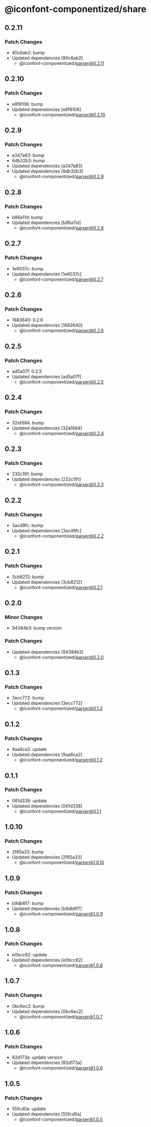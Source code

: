 # @iconfont-componentized/share

## 0.2.11

### Patch Changes

-   80c6ab2: bump
-   Updated dependencies [80c6ab2]
    -   @iconfont-componentized/parser@0.2.11

## 0.2.10

### Patch Changes

-   e8f8106: bump
-   Updated dependencies [e8f8106]
    -   @iconfont-componentized/parser@0.2.10

## 0.2.9

### Patch Changes

-   a347a83: bump
-   6db32b3: bump
-   Updated dependencies [a347a83]
-   Updated dependencies [6db32b3]
    -   @iconfont-componentized/parser@0.2.9

## 0.2.8

### Patch Changes

-   b86a11d: bump
-   Updated dependencies [b86a11d]
    -   @iconfont-componentized/parser@0.2.8

## 0.2.7

### Patch Changes

-   1e6037c: bump
-   Updated dependencies [1e6037c]
    -   @iconfont-componentized/parser@0.2.7

## 0.2.6

### Patch Changes

-   1683640: 0.2.6
-   Updated dependencies [1683640]
    -   @iconfont-componentized/parser@0.2.6

## 0.2.5

### Patch Changes

-   ad5a07f: 0.2.5
-   Updated dependencies [ad5a07f]
    -   @iconfont-componentized/parser@0.2.5

## 0.2.4

### Patch Changes

-   32af884: bump
-   Updated dependencies [32af884]
    -   @iconfont-componentized/parser@0.2.4

## 0.2.3

### Patch Changes

-   232c191: bump
-   Updated dependencies [232c191]
    -   @iconfont-componentized/parser@0.2.3

## 0.2.2

### Patch Changes

-   3acd9fc: bump
-   Updated dependencies [3acd9fc]
    -   @iconfont-componentized/parser@0.2.2

## 0.2.1

### Patch Changes

-   3cb8212: bump
-   Updated dependencies [3cb8212]
    -   @iconfont-componentized/parser@0.2.1

## 0.2.0

### Minor Changes

-   94384b3: bump version

### Patch Changes

-   Updated dependencies [94384b3]
    -   @iconfont-componentized/parser@0.2.0

## 0.1.3

### Patch Changes

-   3ecc772: bump
-   Updated dependencies [3ecc772]
    -   @iconfont-componentized/parser@0.1.3

## 0.1.2

### Patch Changes

-   9aa6ca2: update
-   Updated dependencies [9aa6ca2]
    -   @iconfont-componentized/parser@0.1.2

## 0.1.1

### Patch Changes

-   061d338: update
-   Updated dependencies [061d338]
    -   @iconfont-componentized/parser@0.1.1

## 1.0.10

### Patch Changes

-   2f85a33: bump
-   Updated dependencies [2f85a33]
    -   @iconfont-componentized/parser@1.0.10

## 1.0.9

### Patch Changes

-   b9db6f7: bump
-   Updated dependencies [b9db6f7]
    -   @iconfont-componentized/parser@1.0.9

## 1.0.8

### Patch Changes

-   e0bcc82: update
-   Updated dependencies [e0bcc82]
    -   @iconfont-componentized/parser@1.0.8

## 1.0.7

### Patch Changes

-   0bc6ec2: bump
-   Updated dependencies [0bc6ec2]
    -   @iconfont-componentized/parser@1.0.7

## 1.0.6

### Patch Changes

-   82d173a: update version
-   Updated dependencies [82d173a]
    -   @iconfont-componentized/parser@1.0.6

## 1.0.5

### Patch Changes

-   55fcd0a: update
-   Updated dependencies [55fcd0a]
    -   @iconfont-componentized/parser@1.0.5
